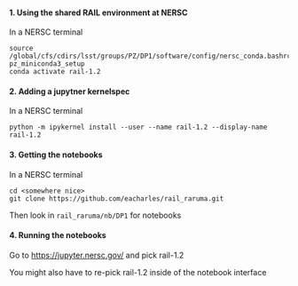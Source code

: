#### 1. Using the shared RAIL environment at NERSC

In a NERSC terminal

```console
source /global/cfs/cdirs/lsst/groups/PZ/DP1/software/config/nersc_conda.bashrc
pz_miniconda3_setup
conda activate rail-1.2
```

#### 2. Adding a jupytner kernelspec 

In a NERSC terminal

```console
python -m ipykernel install --user --name rail-1.2 --display-name rail-1.2
```

#### 3. Getting the notebooks

In a NERSC terminal

```console
cd <somewhere nice>
git clone https://github.com/eacharles/rail_raruma.git
```

Then look in ```rail_raruma/nb/DP1``` for notebooks


#### 4. Running the notebooks

Go to https://jupyter.nersc.gov/ and pick rail-1.2

You might also have to re-pick rail-1.2 inside of the notebook interface
